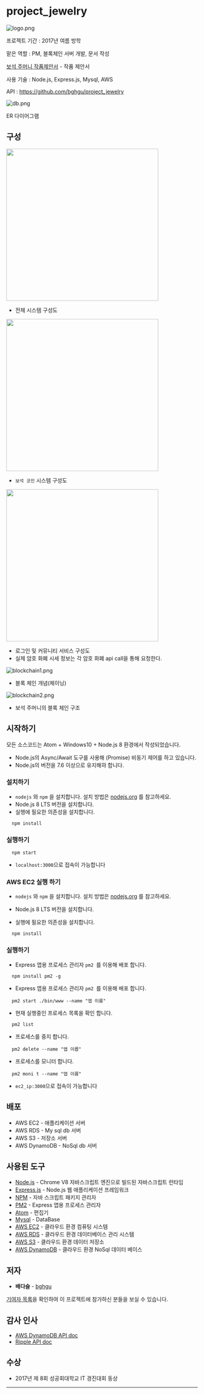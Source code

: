 # project_jewelry

![logo.png](https://github.com/bghgu/project_jewelry/blob/master/image/logo.jpg)

프로젝트 기간 : 2017년 여름 방학

맡은 역할 : PM, 블록체인 서버 개발, 문서 작성

[보석 주머니 작품제안서](https://github.com/bghgu/project_jewelry/blob/master/%EB%B3%B4%EC%84%9D%EC%A3%BC%EB%A8%B8%EB%8B%88_%EC%9E%91%ED%92%88%EC%A0%9C%EC%95%88%EC%84%9C.pdf) - 작품 제안서

사용 기술 : Node.js, Express.js, Mysql, AWS

API : https://github.com/bghgu/project_jewelry

![db.png](https://github.com/bghgu/project_jewelry/blob/master/image/db.png)

ER 다이어그램

## 구성

<img src="https://github.com/bghgu/project_jewelry/blob/master/image/1.jpg" width="400" height="400">

* 전체 시스템 구성도

<img src="https://github.com/bghgu/project_jewelry/blob/master/image/2.jpg" width="400" height="400">

* `보석 코인` 시스템 구성도

<img src="https://github.com/bghgu/project_jewelry/blob/master/image/3.jpg" width="400" height="400">

* 로그인 및 커뮤니티 서비스 구성도
* 실제 암호 화폐 시세 정보는 각 암호 화폐 api call을 통해 요청한다.

![blockchain1.png](https://github.com/bghgu/project_jewelry/blob/master/image/blockchain1.png)

* 블록 체인 개념(체이닝)

![blockchain2.png](https://github.com/bghgu/project_jewelry/blob/master/image/blockchain2.png)

* 보석 주머니의 블록 체인 구조

## 시작하기

모든 소스코드는 Atom + Windows10 + Node.js 8 환경에서 작성되었습니다.

- Node.js의 Async/Await 도구를 사용해 (Promise) 비동기 제어를 하고 있습니다.
- Node.js의 버전을 7.6 이상으로 유지해햐 합니다.

### 설치하기

- `nodejs` 와 `npm` 을 설치합니다. 설치 방법은 [nodejs.org](https://nodejs.org) 를 참고하세요.
- Node.js 8 LTS 버전을 설치합니다.
- 실행에 필요한 의존성을 설치합니다.

```
  npm install
```

### 실행하기

```
  npm start
```

- `localhost:3000`으로 접속이 가능합니다

### AWS EC2 실행 하기

- `nodejs` 와 `npm` 을 설치합니다. 설치 방법은 [nodejs.org](https://nodejs.org) 를 참고하세요.
- Node.js 8 LTS 버전을 설치합니다.


- 실행에 필요한 의존성을 설치합니다.

```
  npm install
```

### 실행하기

- Express 앱용 프로세스 관리자 `pm2 `를 이용해 배포 합니다.

```
  npm install pm2 -g
```

- Express 앱용 프로세스 관리자 `pm2 `를 이용해 배포 합니다.

```
  pm2 start ./bin/www --name "앱 이름"
```

- 현재 실행중인 프로세스 목록을 확인 합니다.

```
  pm2 list
```

- 프로세스를 중지 합니다.

```
  pm2 delete --name "앱 이릅"
```

- 프로세스를 모니터 합니다.

```
  pm2 moni t --name "앱 이름"
```

- `ec2_ip:3000`으로 접속이 가능합니다

## 배포

- AWS EC2 - 애플리케이션 서버
- AWS RDS - My sql db 서버
- AWS S3 - 저장소 서버
- AWS DynamoDB - NoSql db 서버

## 사용된 도구

- [Node.js](https://nodejs.org/ko/) - Chrome V8 자바스크립트 엔진으로 빌드된 자바스크립트 런타임
- [Express.js](http://expressjs.com/ko/) - Node.js 웹 애플리케이션 프레임워크
- [NPM](https://rometools.github.io/rome/) - 자바 스크립트 패키지 관리자
- [PM2](http://pm2.keymetrics.io/) - Express 앱용 프로세스 관리자
- [Atom](https://atom.io/) - 편집기
- [Mysql](https://www.mysql.com/) - DataBase
- [AWS EC2](https://aws.amazon.com/ko/ec2/?sc_channel=PS&sc_campaign=acquisition_KR&sc_publisher=google&sc_medium=english_ec2_b&sc_content=ec2_e&sc_detail=aws%20ec2&sc_category=ec2&sc_segment=177228231544&sc_matchtype=e&sc_country=KR&s_kwcid=AL!4422!3!177228231544!e!!g!!aws%20ec2&ef_id=WkRozwAAAnO-lPWy:20180412120123:s) - 클라우드 환경 컴퓨팅 시스템
- [AWS RDS](https://aws.amazon.com/ko/rds/) - 클라우드 환경 데이터베이스 관리 시스템
- [AWS S3](https://aws.amazon.com/ko/s3/?sc_channel=PS&sc_campaign=acquisition_KR&sc_publisher=google&sc_medium=english_s3_b&sc_content=s3_e&sc_detail=aws%20s3&sc_category=s3&sc_segment=177211245240&sc_matchtype=e&sc_country=KR&s_kwcid=AL!4422!3!177211245240!e!!g!!aws%20s3&ef_id=WkRozwAAAnO-lPWy:20180412120059:s) - 클라우드 환경 데이터 저장소
- [AWS DynamoDB](https://aws.amazon.com/ko/dynamodb/) - 클라우드 환경 NoSql 데이터 베이스

## 저자

* **배다슬** - [bghgu](https://github.com/bghgu)


[기여자 목록](https://github.com/bghgu/project_jewelry/graphs/contributors)을 확인하여 이 프로젝트에 참가하신 분들을 보실 수 있습니다.

## 감사 인사

* [AWS DynamoDB API doc](https://aws.amazon.com/ko/dynamodb/getting-started/)
* [Ripple API doc](https://ripple.com/build/)

## 수상

- 2017년 제 8회 성공회대학교 IT 경진대회 동상

---


